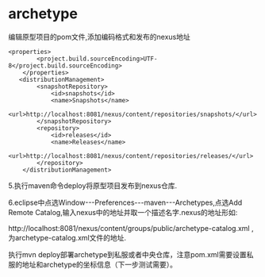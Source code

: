 # archetype



编辑原型项目的pom文件,添加编码格式和发布的nexus地址

```
<properties>
        <project.build.sourceEncoding>UTF-8</project.build.sourceEncoding>  
    </properties>
   <distributionManagement>
        <snapshotRepository>
            <id>snapshots</id>
            <name>Snapshots</name>
            <url>http://localhost:8081/nexus/content/repositories/snapshots/</url>
        </snapshotRepository>
        <repository>
            <id>releases</id>
            <name>Releases</name>
            <url>http://localhost:8081/nexus/content/repositories/releases/</url>
        </repository>
    </distributionManagement>
```

5.执行maven命令deploy将原型项目发布到nexus仓库.

6.eclipse中点选Window---Preferences---maven---Archetypes,点选Add Remote Catalog,输入nexus中的地址并取一个描述名字.nexus的地址形如:

http://localhost:8081/nexus/content/groups/public/archetype-catalog.xml  ,为archetype-catalog.xml文件的地址.


执行mvn deploy部署archetype到私服或者中央仓库，注意pom.xml需要设置私服的地址和archetype的坐标信息（下一步测试需要）。
